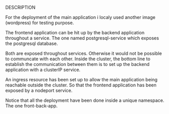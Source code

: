 DESCRIPTION

For the deployment of the main application i localy used another image (wordpress) for testing purpose. 

The frontend application can be hit up by the backend application throughout a service. The one named postgresql-service which exposes the postgresql database.

Both are exposed throughout services. Otherwise it would not be possible to communcate with each other. Inside the cluster, the bottom line to establish the communication between them is to set up the backend application with a clusterIP service. 

An ingress resource has been set up to allow the main application being reachable outside the cluster. So that the frontend application has been exposed by a nodeport service. 

Notice that all the deployment have been done inside a unique namespace. The one front-back-app.


